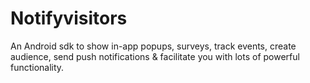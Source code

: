# Notifyvisitors
An Android sdk to show in-app popups, surveys, track events, create audience, send push notifications &amp; facilitate you with lots of powerful functionality.
